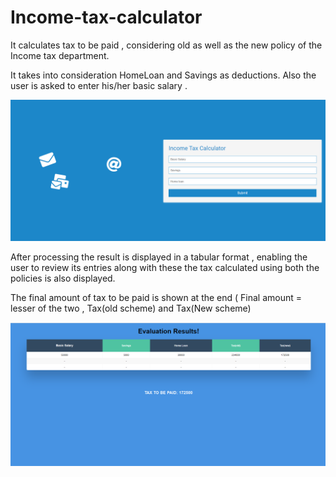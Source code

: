 # Income-tax-calculator
It calculates tax to be paid , considering old as well as the new policy of the Income tax department. 

It takes into consideration HomeLoan and Savings as deductions. Also the user is asked to enter his/her basic salary .

![image](https://github.com/Voracious08/Income-tax-calculator/blob/main/images/Screenshot%20(150).png)

After processing the result is displayed in a tabular format , enabling the user to review its entries along with these the tax calculated using both the policies is also displayed.

The final amount of tax to be paid is shown at the end ( Final amount = lesser of the  two , Tax(old scheme) and Tax(New scheme)


![image](https://github.com/Voracious08/Income-tax-calculator/blob/main/images/Screenshot%20(152).png)
